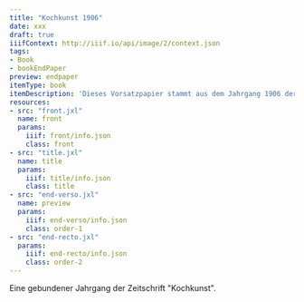 ```yaml
---
title: "Kochkunst 1906"
date: xxx
draft: true
iiifContext: http://iiif.io/api/image/2/context.json
tags:
- Book
- bookEndPaper
preview: endpaper
itemType: book
itemDescription: 'Dieses Vorsatzpapier stammt aus dem Jahrgang 1906 der Zeitschrift "Kochkunst", vom Internationaler Verband der Köche, erschienen 1906 in Frankfurt am Main. <a class="worldcat" href="http://www.worldcat.org/oclc/277227987">&nbsp;</a>'
resources:
- src: "front.jxl"
  name: front
  params:
    iiif: front/info.json
    class: front
- src: "title.jxl"
  name: title
  params:
    iiif: title/info.json
    class: title
- src: "end-verso.jxl"
  name: preview
  params:
    iiif: end-verso/info.json
    class: order-1
- src: "end-recto.jxl"
  params:
    iiif: end-recto/info.json
    class: order-2
---
```

Eine gebundener Jahrgang der Zeitschrift "Kochkunst".
